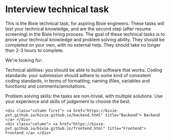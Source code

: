 <html>
  <style>
    .table.column{
           width: 100px;
           float: left;
     }

    .table.column.first{
            clear: center;   
     }
  </style>
  <body>
    <h1>Interview technical task</h1>
    <p>This is the Bixie technical task, for aspiring Bixie engineers. These tasks will test your technical knowledge, and are the second step (after resume screening) in the Bixie hiring process. The goal of these technical tasks is to prove your technical knowledge and problem solving ability. They should be completed on your own, with no external help. They should take no longer than 2-3 hours to complete.</p>
    <p>We're looking for:</p>
    <p>Technical abilities: you should be able to build software that works. Coding standards: your submission should adhere to some kind of consistent coding standards, in terms of formatting, naming (files, variables and functions) and comments/annotations.</p>
    <p>Problem solving skills: the tasks are non-trivial, with multiple solutions. Use your experience and skills of judgement to choose the best.</p>
  </body>
  <div class="table">

    <div class="column first"> <a href="https://bixie-pvt.github.io/bixie.github.io/backend.html" title="Backend"> Backend </a> </div>
    <div class="column"> <a href="https://bixie-pvt.github.io/bixie.github.io/frontend.html" title="Frontend"> Frontend </a> </div>

  </div>

</html>
